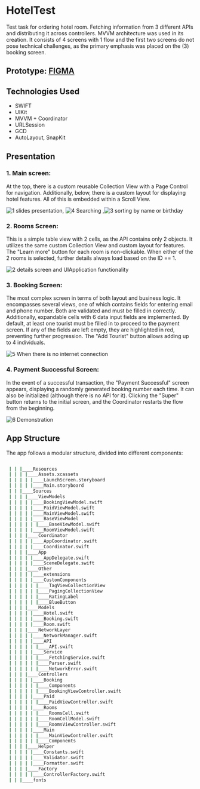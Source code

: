# HotelTest
Test task for ordering hotel room. Fetching information from 3 different APIs and distributing it across controllers.
MVVM architecture was used in its creation. It consists of 4 screens with 1 flow and the first two screens do not pose technical challenges, as the primary emphasis was placed on the (3) booking screen.

## Prototype:  [FIGMA](https://www.figma.com/file/33MKMNqJedmRgipHlpsqaf/iOS?type=design&node-id=0-1&mode=design&t=XdR9M4eOh3rwlZAA-0)

## Technologies Used

- SWIFT
- UIKit
- MVVM + Coordinator
- URLSession
- GCD
- AutoLayout, SnapKit

 ## Presentation
  ### 1. Main screen: 
  At the top, there is a custom reusable Collection View with a Page Control for navigation. Additionally, below, there is a custom layout for displaying hotel features.
  All of this is embedded within a Scroll View.

![1  slides presentation](https://github.com/semaDilthey/Employees-Info/assets/128741166/d21933df-cefd-46ee-bdce-bb8092d90948), ![4  Searching](https://github.com/semaDilthey/Employees-Info/assets/128741166/a08017d7-dbaf-4c7f-ad4d-0325a01b4fdd) ,![3  sorting by name or birthday](https://github.com/semaDilthey/Employees-Info/assets/128741166/781cea46-600c-4269-87b8-0dd1ce303fe1)

 ### 2. Rooms Screen:
 This is a simple table view with 2 cells, as the API contains only 2 objects. It utilizes the same custom Collection View and custom layout for features. 
 The "Learn more" button for each room is non-clickable. When either of the 2 rooms is selected, further details always load based on the ID == 1.
 
![2  details screen and UIApplication functionality](https://github.com/semaDilthey/Employees-Info/assets/128741166/913bcf91-49fb-4e0b-8308-f551a50fe8f8)

### 3. Booking Screen:
The most complex screen in terms of both layout and business logic. It encompasses several views, one of which contains fields for entering email and phone number.
Both are validated and must be filled in correctly. Additionally, expandable cells with 6 data input fields are implemented. By default, at least one tourist must be filled in to proceed to the payment screen. If any of the fields are left empty, they are highlighted in red, preventing further progression. 
The "Add Tourist" button allows adding up to 4 individuals.

![5  When there is no internet connection](https://github.com/semaDilthey/Employees-Info/assets/128741166/fdd670db-b745-46ae-97f8-776fccd56cb5)

### 4. Payment Successful Screen:
In the event of a successful transaction, the "Payment Successful" screen appears, displaying a randomly generated booking number each time. It can also be initialized (although there is no API for it). Clicking the "Super" button returns to the initial screen, and the Coordinator restarts the flow from the beginning.

![6  Demonstration](https://github.com/semaDilthey/Employees-Info/assets/128741166/575c5f82-c9ea-4cee-b31a-84950ccad774)


## App Structure

The app follows a modular structure, divided into different components:

```bash

 | | |____Resources
 | | | |____Assets.xcassets
 | | | | |____LaunchScreen.storyboard
 | | | | |____Main.storyboard
 | | |____Sources
 | | | |____ViewModels
 | | | | |____BookingViewModel.swift
 | | | | |____PaidViewModel.swift
 | | | | |____MainViewModel.swift
 | | | | |____BaseViewModel
 | | | | | |____BaseViewModel.swift
 | | | | |____RoomViewModel.swift
 | | | |____Coordinator
 | | | | |____AppCoordinator.swift
 | | | | |____Coordinator.swift
 | | | |____App
 | | | | |____AppDelegate.swift
 | | | | |____SceneDelegate.swift
 | | | |____Other
 | | | | |____extensions
 | | | | |____CustomComponents
 | | | | | |____TagViewCollectionView
 | | | | | |____PagingCollectionView
 | | | | | |____RatingLabel
 | | | | | |____BlueButton
 | | | |____Models
 | | | | |____Hotel.swift
 | | | | |____Booking.swift
 | | | | |____Room.swift
 | | | |____NetworkLayer
 | | | | |____NetworkManager.swift
 | | | | |____API
 | | | | | |____API.swift
 | | | | |____Service
 | | | | | |____FetchingService.swift
 | | | | | |____Parser.swift
 | | | | | |____NetworkError.swift
 | | | |____Controllers
 | | | | |____Booking
 | | | | | |____Components
 | | | | | |____BookingViewController.swift
 | | | | |____Paid
 | | | | | |____PaidViewController.swift
 | | | | |____Rooms
 | | | | | |____RoomsCell.swift
 | | | | | |____RoomCellModel.swift
 | | | | | |____RoomsViewController.swift
 | | | | |____Main
 | | | | | |____MainViewController.swift
 | | | | | |____Components
 | | | |____Helper
 | | | | |____Constants.swift
 | | | | |____Validator.swift
 | | | | |____Formatter.swift
 | | | |____Factory
 | | | | |____ControllerFactory.swift
 | | |____fonts


```




   
   
